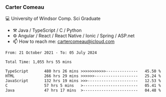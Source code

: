 ### Carter Comeau

💻 University of Windsor Comp. Sci Graduate

- ⚒️ Java / TypeScript / C / Python
- ⚙️ Angular / React / React Native / Ionic / Spring / ASP.net
- 📫 How to reach me: cartercomeau@icloud.com

<!--START_SECTION:waka-->

```txt
From: 21 October 2021 - To: 05 July 2024

Total Time: 1,055 hrs 55 mins

TypeScript       480 hrs 26 mins >>>>>>>>>>>--------------   45.50 %
HTML             266 hrs 29 mins >>>>>>-------------------   25.24 %
JavaScript       132 hrs 19 mins >>>----------------------   12.53 %
C                57 hrs 5 mins   >------------------------   05.41 %
Java             47 hrs 17 mins  >------------------------   04.48 %
```

<!--END_SECTION:waka-->
